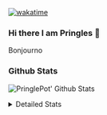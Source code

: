 [![wakatime](https://wakatime.com/badge/user/abd317df-612e-44b4-8787-15db7b574b2f.svg)](https://wakatime.com/@abd317df-612e-44b4-8787-15db7b574b2f)
### Hi there I am Pringles 👋

Bonjourno

### Github Stats
![PringlePot' Github Stats](https://github-readme-stats.vercel.app/api?username=PringlePot&show_icons=true&theme=dark&count_private=true)

<details>
  <summary>Detailed Stats</summary>
    
<!--START_SECTION:waka-->
![Code Time](http://img.shields.io/badge/Code%20Time-403%20hrs%2038%20mins-blue)

![Profile Views](http://img.shields.io/badge/Profile%20Views-3-blue)

![Lines of code](https://img.shields.io/badge/From%20Hello%20World%20I%27ve%20Written-110%20Thousand%20lines%20of%20code-blue)

**🐱 My GitHub Data** 

> 🏆 57 Contributions in the Year 2022
 > 
> 📦 90.7 kB Used in GitHub's Storage 
 > 
> 💼 Opted to Hire
 > 
> 📜 9 Public Repositories 
 > 
> 🔑 11 Private Repositories  
 > 
**I'm an Early 🐤** 

```text
🌞 Morning    124 commits    ████░░░░░░░░░░░░░░░░░░░░░   17.89% 
🌆 Daytime    283 commits    ██████████░░░░░░░░░░░░░░░   40.84% 
🌃 Evening    286 commits    ██████████░░░░░░░░░░░░░░░   41.27% 
🌙 Night      0 commits      ░░░░░░░░░░░░░░░░░░░░░░░░░   0.0%

```
📅 **I'm Most Productive on Sunday** 

```text
Monday       132 commits    ████░░░░░░░░░░░░░░░░░░░░░   19.05% 
Tuesday      62 commits     ██░░░░░░░░░░░░░░░░░░░░░░░   8.95% 
Wednesday    76 commits     ██░░░░░░░░░░░░░░░░░░░░░░░   10.97% 
Thursday     94 commits     ███░░░░░░░░░░░░░░░░░░░░░░   13.56% 
Friday       48 commits     █░░░░░░░░░░░░░░░░░░░░░░░░   6.93% 
Saturday     133 commits    ████░░░░░░░░░░░░░░░░░░░░░   19.19% 
Sunday       148 commits    █████░░░░░░░░░░░░░░░░░░░░   21.36%

```


📊 **This Week I Spent My Time On** 

```text
⌚︎ Time Zone: Europe/Amsterdam

💬 Programming Languages: 
Go                       7 hrs 20 mins       ████████████░░░░░░░░░░░░░   48.78% 
TypeScript               6 hrs 19 mins       ██████████░░░░░░░░░░░░░░░   41.98% 
CSS                      59 mins             █░░░░░░░░░░░░░░░░░░░░░░░░   6.59% 
Docker                   13 mins             ░░░░░░░░░░░░░░░░░░░░░░░░░   1.5% 
Bash                     3 mins              ░░░░░░░░░░░░░░░░░░░░░░░░░   0.34%

🔥 Editors: 
GoLand                   7 hrs 42 mins       ████████████░░░░░░░░░░░░░   51.21% 
WebStorm                 7 hrs 20 mins       ████████████░░░░░░░░░░░░░   48.79%

🐱‍💻 Projects: 
Frontend                 7 hrs 20 mins       ████████████░░░░░░░░░░░░░   48.79% 
Backend                  7 hrs 14 mins       ████████████░░░░░░░░░░░░░   48.03% 
Viewer                   18 mins             ░░░░░░░░░░░░░░░░░░░░░░░░░   2.01% 
gofiber-bug              9 mins              ░░░░░░░░░░░░░░░░░░░░░░░░░   1.11% 
Unknown Project          0 secs              ░░░░░░░░░░░░░░░░░░░░░░░░░   0.06%

💻 Operating System: 
Windows                  15 hrs 3 mins       █████████████████████████   100.0%

```

**I Mostly Code in Java** 

```text
Java                     7 repos             ███████████░░░░░░░░░░░░░░   43.75% 
JavaScript               2 repos             ███░░░░░░░░░░░░░░░░░░░░░░   12.5% 
TypeScript               2 repos             ███░░░░░░░░░░░░░░░░░░░░░░   12.5% 
Python                   1 repo              █░░░░░░░░░░░░░░░░░░░░░░░░   6.25% 
Kotlin                   1 repo              █░░░░░░░░░░░░░░░░░░░░░░░░   6.25%

```


**Timeline**

![Chart not found](https://raw.githubusercontent.com/PringlePot/PringlePot/main/charts/bar_graph.png) 


 Last Updated on 13/02/2022 00:48:33 UTC
<!--END_SECTION:waka-->

</details>
